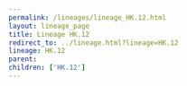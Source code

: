 ```yaml
---
permalink: /lineages/lineage_HK.12.html
layout: lineage_page
title: Lineage HK.12
redirect_to: ../lineage.html?lineage=HK.12
lineage: HK.12
parent: 
children: ['HK.12']
---
```

